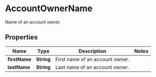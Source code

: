 

# AccountOwnerName

Name of an account owner.

## Properties

| Name | Type | Description | Notes |
|------------ | ------------- | ------------- | -------------|
|**firstName** | **String** | First name of an account owner. |  |
|**lastName** | **String** | Last name of an account owner. |  |



